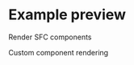 # Example preview

Render SFC components
<ViewSfc src="./components/a.vue" title="ViewSfc Render" description="a component description"></ViewSfc>

Custom component rendering
<PreView src="./components/data.vue" title="Custom component rendering" description="a component description"></PreView>

